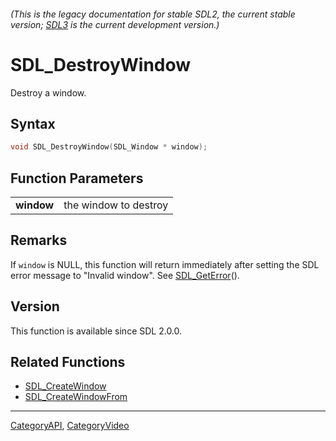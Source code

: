 ###### (This is the legacy documentation for stable SDL2, the current stable version; [SDL3](https://wiki.libsdl.org/SDL3/) is the current development version.)
# SDL_DestroyWindow

Destroy a window.

## Syntax

```c
void SDL_DestroyWindow(SDL_Window * window);

```

## Function Parameters

|                |                       |
| -------------- | --------------------- |
| **window**     | the window to destroy |

## Remarks

If `window` is NULL, this function will return immediately after setting
the SDL error message to "Invalid window". See
[SDL_GetError](SDL_GetError.md)().

## Version

This function is available since SDL 2.0.0.

## Related Functions

* [SDL_CreateWindow](SDL_CreateWindow.md)
* [SDL_CreateWindowFrom](SDL_CreateWindowFrom.md)

----
[CategoryAPI](CategoryAPI.md), [CategoryVideo](CategoryVideo.md)
